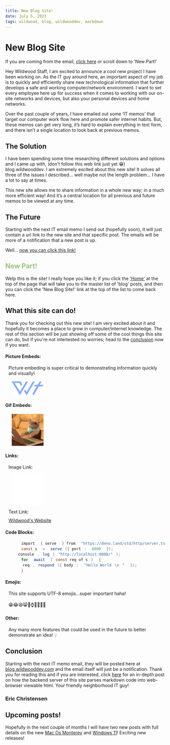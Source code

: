 ```yaml
---
title: New Blog Site!
date: July 5, 2021
tags: wildwood, blog, wildwooddev, markdown
---
```


# New Blog Site

If you are coming from the email, <a href="#new-part">click here</a> or scroll down to 'New Part!'

Hey Wildwood Staff, I am excited to announce a cool new project I have been working on. As the IT guy around here, an important aspect of my job is to quickly and efficiently share new technological information that further develops a safe and working computer/network environment. I want to set every employee here up for success when it comes to working with our on-site networks and devices, but also your personal devices and home networks.

Over the past couple of years, I have emailed out some ‘IT memos’ that target our computer work flow here and promote safer internet habits. But, these memos can get very long, it’s hard to explain everything in text form, and there isn’t a single location to look back at previous memos.

## The Solution

I have been spending some time researching different solutions and options and I came up with, (don’t follow this web link just yet 😁) blog.wildwooddev. I am extremely excited about this new site! It solves all three of the issues I described… well maybe not the length problem... I have a lot to say at times.

This new site allows me to share information in a whole new way; in a much more efficient way! And it’s a central location for all previous and future memos to be viewed at any time.

## The Future

Starting with the next IT email memo I send out (hopefully soon), it will just contain a url link to the new site and that specific post. The emails will be more of a notification that a new post is up.

Well… <a href="https://blog.wildwooddev.com/blog/wild-memo-2021-7-5" target="_blank">now you can click this link!</a>

<style>
  #new-part {
    color: #98c379;
  }
  img {
    width: 100px;
  }
  .features *:not(h4) {
    padding-left: 10px;
  }
  .spacer {
    margin-top: 10px;
    margin-bottom: 10px;
  }

</style>

## New Part!

Welp this is the site! I really hope you like it; if you click the <a href="#navbar">'Home'</a> at the top of the page that will take you to the master list of 'blog' posts, and then you can click the 'New Blog Site!' link at the top of the list to come back here.

## What this site can do!

Thank you for checking out this new site! I am very excited about it and hopefully it becomes a place to grow in computer/internet knowledge. The rest of this section will be just showing off some of the cool things this site can do, but if you're not intertested no worries; head to the <a href="#conclusion">conclusion</a> now if you want.

<div class="features">

#### Picture Embeds:

Picture embeding is super critical to demonstrating information quickly and visually!\
\
![WildwoodTech Logo](/public/images/fav.png)

#### Gif Embeds:

![WildwoodTech Cat](/public/images/cat.gif)

#### Links:

<p class="spacer">Image Link:</p>
<a href="https://www.wildwoodcalvarychapel.com/" target="_blank"><img src="/public/images/ww.png"></a>

<p class="spacer">Text Link:</p>
<a href="https://www.wildwoodcalvarychapel.com/" target="_blank">Wildwood's Website</a>

#### Code Blocks:

```cs
import { serve } from "https://deno.land/std/http/server.ts";
const s = serve({ port: 8000 });
console.log("http://localhost:8000/");
for await (const req of s) {
  req.respond({ body: "Hello World\n" });
}
```

#### Emojis:

This site supports UTF-8 emojis...super important haha!\
\
😁😂😆😸🚀⌚🌌🍇🍕🐧

#### Other:

Any many more features that could be used in the future to better demonstrate an idea! 💡

</div>

## Conclusion

Starting with the next IT memo email, they will be posted here at <a href="https://blog.wildwooddev.com/blog" target="_blank">blog.wildwooddev.com</a> and the email itself will just be a notification. Thank you for reading this and if you are interested, click <a href="https://blog.wildwooddev.com/blog/wild-memo-2021-7-4" target="_blank">here</a> for an in-depth post on how the backend server of this site parses markdown code into web-browser viewable html. Your friendly neighborhood IT guy!

### Eric Christensen

## Upcoming posts!

Hopefully in the next couple of months I will have two new posts with full details on the new <a href="https://www.apple.com/macos/monterey-preview/" target="_blank">Mac Os Monterey</a> and <a href="https://www.microsoft.com/en-us/windows/windows-11" target="_blank">Windows 11</a>! Exciting new releases!
